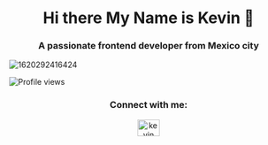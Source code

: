 
<h1 align="center">Hi there My Name is Kevin 👋</h1>
<h3 align="center" >A passionate frontend developer from Mexico city</h3>
 
![1620292416424](https://user-images.githubusercontent.com/83750855/128943264-07cbe92f-42f9-48a5-934b-6235a1065fd6.png)

![Profile views](https://gpvc.arturio.dev/LuckplayMc)  


<h3 align="center">Connect with me:</h3>
<p align="center">
<a href="https://linkedin.com/in/kevin-hernández-0432591b0" target="blank"><img align="center" src="https://raw.githubusercontent.com/rahuldkjain/github-profile-readme-generator/master/src/images/icons/Social/linked-in-alt.svg" alt="kevin hernández" height="30" width="40" /></a>




<!--
**LuckplayMc/LuckplayMc** is a ✨ _special_ ✨ repository because its `README.md` (this file) appears on your GitHub profile.

Here are some ideas to get you started:

- 🔭 I’m currently working on ...
- 🌱 I’m currently learning ...
- 👯 I’m looking to collaborate on ...
- 🤔 I’m looking for help with ...
- 💬 Ask me about ...
- 📫 How to reach me: ...
- 😄 Pronouns: ...
- ⚡ Fun fact: ...
-->
